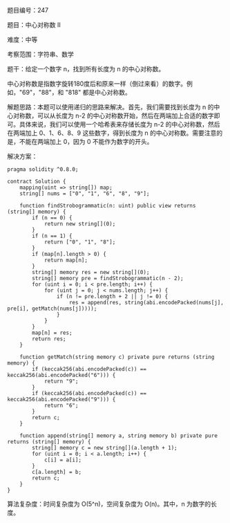 题目编号：247

题目：中心对称数 II

难度：中等

考察范围：字符串、数学

题干：给定一个数字 n，找到所有长度为 n 的中心对称数。

中心对称数是指数字旋转180度后和原来一样（倒过来看）的数字。例如，"69"，"88"，和 "818" 都是中心对称数。

解题思路：本题可以使用递归的思路来解决。首先，我们需要找到长度为 n 的中心对称数，可以从长度为 n-2 的中心对称数开始，然后在两端加上合适的数字即可。具体来说，我们可以使用一个哈希表来存储长度为 n-2 的中心对称数，然后在两端加上 0、1、6、8、9 这些数字，得到长度为 n 的中心对称数。需要注意的是，不能在两端加上 0，因为 0 不能作为数字的开头。

解决方案：

```solidity
pragma solidity ^0.8.0;

contract Solution {
    mapping(uint => string[]) map;
    string[] nums = ["0", "1", "6", "8", "9"];
    
    function findStrobogrammatic(n: uint) public view returns (string[] memory) {
        if (n == 0) {
            return new string[](0);
        }
        if (n == 1) {
            return ["0", "1", "8"];
        }
        if (map[n].length > 0) {
            return map[n];
        }
        string[] memory res = new string[](0);
        string[] memory pre = findStrobogrammatic(n - 2);
        for (uint i = 0; i < pre.length; i++) {
            for (uint j = 0; j < nums.length; j++) {
                if (n != pre.length + 2 || j != 0) {
                    res = append(res, string(abi.encodePacked(nums[j], pre[i], getMatch(nums[j]))));
                }
            }
        }
        map[n] = res;
        return res;
    }
    
    function getMatch(string memory c) private pure returns (string memory) {
        if (keccak256(abi.encodePacked(c)) == keccak256(abi.encodePacked("6"))) {
            return "9";
        }
        if (keccak256(abi.encodePacked(c)) == keccak256(abi.encodePacked("9"))) {
            return "6";
        }
        return c;
    }
    
    function append(string[] memory a, string memory b) private pure returns (string[] memory) {
        string[] memory c = new string[](a.length + 1);
        for (uint i = 0; i < a.length; i++) {
            c[i] = a[i];
        }
        c[a.length] = b;
        return c;
    }
}
```

算法复杂度：时间复杂度为 O(5^n)，空间复杂度为 O(n)。其中，n 为数字的长度。